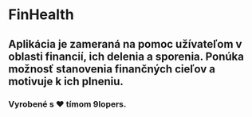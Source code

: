# FinHealth
## Aplikácia je zameraná na pomoc užívateľom v oblasti financií, ich delenia a sporenia. Ponúka možnosť stanovenia finančných cieľov a motivuje k ich plneniu.
### Vyrobené s ❤ tímom 9lopers.
